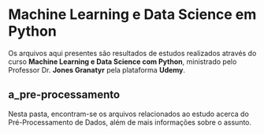 <h1>Machine Learning e Data Science em Python</h1>
<p>Os arquivos aqui presentes são resultados de estudos realizados através do curso <strong>Machine Learning e Data Science com Python</strong>, ministrado pelo Professor Dr. <strong>Jones Granatyr</strong> pela plataforma <strong>Udemy</strong>.</p>

<h2>a_pre-processamento</h2>
<p>Nesta pasta, encontram-se os arquivos relacionados ao estudo acerca do Pré-Processamento de Dados, além de mais informações sobre o assunto.</p>
